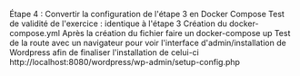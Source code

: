 Étape 4 :
Convertir la configuration de l'étape 3 en Docker Compose
Test de validité de l'exercice : identique à l'étape 3
Création du docker-compose.yml
Après la création du fichier faire un docker-compose up
Test de la route avec un navigateur pour voir l'interface d'admin/installation de Wordpress afin de finaliser l'installation de celui-ci
http://localhost:8080/wordpress/wp-admin/setup-config.php